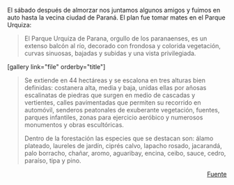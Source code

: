 <html><body><p>El sábado después de almorzar nos juntamos algunos amigos y fuimos en auto hasta la vecina ciudad de Paraná. El plan fue tomar mates en el Parque Urquiza:

</p><blockquote>El Parque Urquiza de Parana, orgullo de los paranaenses, es un                extenso balcón al río, decorado con frondosa y colorida                vegetación, curvas sinuosas, bajadas y subidas y una vista                privilegiada.</blockquote>

[gallery link="file" orderby="title"]

<blockquote>Se extiende en 44 hectáreas y se escalona en tres alturas               bien definidas: costanera alta, media y baja, unidas ellas por               añosas escalinatas de piedras que surgen en medio de cascadas               y vertientes, calles pavimentadas que permiten su recorrido en               automóvil, senderos peatonales de exuberante vegetación,               fuentes, parques infantiles, zonas para ejercicio aeróbico             y numerosos monumentos y obras escultóricas.



Dentro de la forestación las especies que se destacan son: álamo               plateado, laureles de jardín, ciprés calvo, lapacho               rosado, jacarandá, palo borracho, chañar, aromo,               aguaribay, encina, ceibo, sauce, cedro, paraíso, tipa y             pino.</blockquote>

<p style="text-align: right;"><a href="http://www.turismoparana.com.ar/parque_urquiza.htm">Fuente</a></p></body></html>